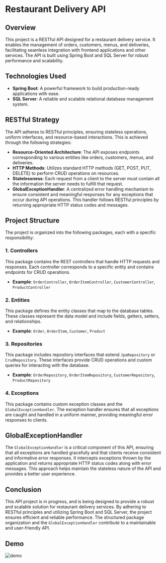 # Restaurant Delivery API

## Overview

This project is a RESTful API designed for a restaurant delivery service. It enables the management of orders, customers, menus, and deliveries, facilitating seamless integration with frontend applications and other services. The API is built using Spring Boot and SQL Server for robust performance and scalability.

## Technologies Used

- **Spring Boot**: A powerful framework to build production-ready applications with ease.
- **SQL Server**: A reliable and scalable relational database management system.

## RESTful Strategy

The API adheres to RESTful principles, ensuring stateless operations, uniform interfaces, and resource-based interactions. This is achieved through the following strategies:

- **Resource-Oriented Architecture**: The API exposes endpoints corresponding to various entities like orders, customers, menus, and deliveries.
- **HTTP Methods**: Utilizes standard HTTP methods (GET, POST, PUT, DELETE) to perform CRUD operations on resources.
- **Statelessness**: Each request from a client to the server must contain all the information the server needs to fulfill that request.
- **GlobalExceptionHandler**: A centralized error handling mechanism to ensure consistent and meaningful responses for any exceptions that occur during API operations. This handler follows RESTful principles by returning appropriate HTTP status codes and messages.

## Project Structure

The project is organized into the following packages, each with a specific responsibility:

### 1. Controllers
This package contains the REST controllers that handle HTTP requests and responses. Each controller corresponds to a specific entity and contains endpoints for CRUD operations.

- **Example**: `OrderController`, `OrderItemController`, `CustomerController`, `ProductController`

### 2. Entities
This package defines the entity classes that map to the database tables. These classes represent the data model and include fields, getters, setters, and relationships.

- **Example**: `Order`, `OrderItem`, `Customer`, `Product`

### 3. Repositories
This package includes repository interfaces that extend `JpaRepository` or `CrudRepository`. These interfaces provide CRUD operations and custom queries for interacting with the database.

- **Example**: `OrderRepository`, `OrderItemRepository`, `CustomerRepository`, `ProductRepository`

### 4. Exceptions
This package contains custom exception classes and the `GlobalExceptionHandler`. The exception handler ensures that all exceptions are caught and handled in a uniform manner, providing meaningful error responses to clients.

## GlobalExceptionHandler

The `GlobalExceptionHandler` is a critical component of this API, ensuring that all exceptions are handled gracefully and that clients receive consistent and informative error responses. It intercepts exceptions thrown by the application and returns appropriate HTTP status codes along with error messages. This approach helps maintain the stateless nature of the API and provides a better user experience.


## Conclusion

This API project is in progress, and is being designed to provide a robust and scalable solution for restaurant delivery services. By adhering to RESTful principles and utilizing Spring Boot and SQL Server, the project ensures efficient and reliable performance. The structured package organization and the `GlobalExceptionHandler` contribute to a maintainable and user-friendly API.

## Demo
![demo](https://github.com/carolineshimada/spring-API/assets/71412867/d3db9361-66c7-4804-9402-57f2d9b23d90)

